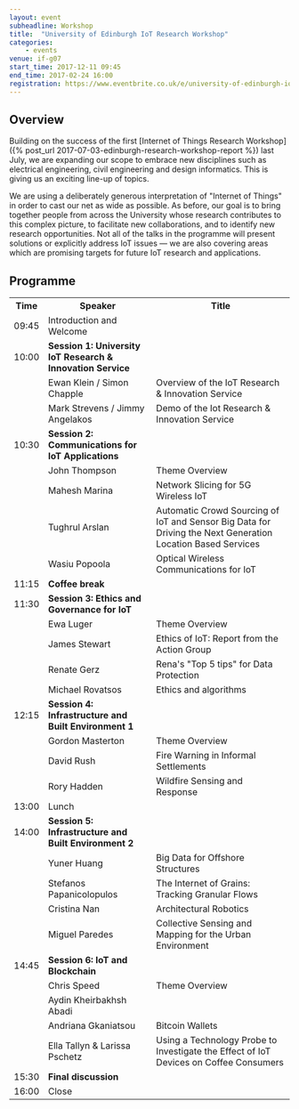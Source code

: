 ```yaml
---
layout: event
subheadline: Workshop
title:  "University of Edinburgh IoT Research Workshop"
categories:
    - events
venue: if-g07
start_time: 2017-12-11 09:45
end_time: 2017-02-24 16:00
registration: https://www.eventbrite.co.uk/e/university-of-edinburgh-iot-research-workshop-tickets-37581958650
---
```


## Overview

Building on the success of the first [Internet of Things Research Workshop]({% post_url 2017-07-03-edinburgh-research-workshop-report %}) last July, we are expanding our scope to embrace new disciplines such as electrical engineering, civil engineering and design informatics. This is giving us an exciting line-up of topics.

We are using a deliberately generous interpretation of "Internet of Things" in order to cast our net as wide as possible. As before, our goal is to bring together people from across the University whose research contributes to this complex picture, to facilitate new collaborations, and to identify new research opportunities. Not all of the talks in the programme will present solutions or explicitly address IoT issues &mdash; we are also covering areas which are promising targets for future IoT research and applications. 



## Programme

<table>
  <tr>
    <th>Time</th>
    <th>Speaker</th>
    <th>Title</th>
  </tr>
  <tr>
    <td>09:45</td>
    <td>Introduction and Welcome</td>
    <td></td>
  </tr>
  <tr>
    <td>10:00</td>
    <td><b>Session 1: University IoT Research &amp; Innovation Service</b></td>
    <td></td>
  </tr>
  <tr>
    <td></td>
    <td>Ewan Klein / Simon Chapple</td>
    <td>Overview of the IoT Research &amp; Innovation Service</td>
  </tr>
  <tr>
    <td></td>
    <td>Mark Strevens / Jimmy Angelakos</td>
    <td>Demo of the Iot Research &amp; Innovation Service</td>
  </tr>
  <tr>
    <td>10:30</td>
    <td><b>Session 2: Communications for IoT Applications</b></td>
    <td></td>
  </tr>
  <tr>
    <td></td>
    <td>John Thompson</td>
    <td>Theme Overview</td>
  </tr>
  <tr>
    <td></td>
    <td>Mahesh Marina</td>
    <td>Network Slicing for 5G Wireless IoT</td>
  </tr>
  <tr>
    <td></td>
    <td>Tughrul Arslan</td>
    <td>Automatic Crowd Sourcing of IoT and Sensor Big Data for Driving the Next Generation Location Based Services</td>
  </tr>
  <tr>
    <td></td>
    <td>Wasiu Popoola</td>
    <td>Optical Wireless Communications for IoT</td>
  </tr>
  <tr>
    <td>11:15</td>
    <td><b>Coffee break</b></td>
    <td></td>
  </tr>
  <tr>
    <td>11:30</td>
    <td><b>Session 3: Ethics and Governance for IoT</b></td>
    <td></td>
  </tr>
  <tr>
    <td></td>
    <td>Ewa Luger</td>
    <td>Theme Overview</td>
  </tr>
  <tr>
    <td></td>
    <td>James Stewart</td>
    <td>Ethics of IoT: Report from the Action Group</td>
  </tr>
  <tr>
    <td></td>
    <td>Renate Gerz</td>
    <td>Rena's "Top 5 tips" for Data Protection</td>
  </tr>
  <tr>
    <td></td>
    <td>Michael Rovatsos</td>
    <td>Ethics and algorithms</td>
  </tr>
  <tr>
    <td>12:15</td>
    <td><b>Session 4: Infrastructure and Built Environment 1</b></td>
    <td></td>
  </tr>
  <tr>
    <td></td>
    <td>Gordon Masterton</td>
    <td>Theme Overview</td>
  </tr>
  <tr>
    <td></td>
    <td>David Rush</td>
    <td>Fire Warning in Informal Settlements</td>
  </tr>
  <tr>
    <td></td>
    <td>Rory Hadden</td>
    <td>Wildfire Sensing and Response</td>
  </tr>
  <tr>
    <td>13:00</td>
    <td>Lunch</td>
    <td></td>
  </tr>
  <tr>
    <td>14:00</td>
    <td><b>Session 5: Infrastructure and Built Environment 2</b></td>
    <td></td>
  </tr>
  <tr>
    <td></td>
    <td>Yuner Huang</td>
    <td>Big Data for Offshore Structures</td>
  </tr>
  <tr>
    <td></td>
    <td>Stefanos Papanicolopulos</td>
    <td>The Internet of Grains: Tracking Granular Flows</td>
  </tr>
  <tr>
    <td></td>
    <td>Cristina Nan</td>
    <td>Architectural Robotics</td>
  </tr>
  <tr>
    <td></td>
    <td>Miguel Paredes</td>
    <td>Collective Sensing and Mapping for the Urban Environment</td>
  </tr>
  <tr>
    <td>14:45</td>
    <td><b>Session 6: IoT and Blockchain</b></td>
    <td></td>
  </tr>
  <tr>
    <td></td>
    <td>Chris Speed</td>
    <td>Theme Overview</td>
  </tr>
  <tr>
    <td></td>
    <td>Aydin Kheirbakhsh Abadi</td>
    <td></td>
  </tr>
  <tr>
    <td></td>
    <td>Andriana Gkaniatsou</td>
    <td>Bitcoin Wallets</td>
  </tr>
  <tr>
    <td></td>
    <td>Ella Tallyn &amp; Larissa Pschetz</td>
    <td>Using a Technology Probe to Investigate the Effect of IoT Devices on Coffee Consumers</td>
  </tr>
  <tr>
    <td>15:30</td>
    <td><b>Final discussion</b></td>
    <td></td>
  </tr>
  <tr>
    <td>16:00</td>
    <td>Close</td>
    <td></td>
  </tr>
</table>